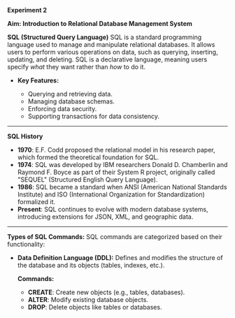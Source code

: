  **Experiment 2**

**Aim: Introduction to Relational Database Management System**

**SQL (Structured Query Language)**
SQL is a standard programming language used to manage and manipulate relational databases. It allows users to perform various operations on data, such as querying, inserting, updating, and deleting. SQL is a declarative language, meaning users specify *what* they want rather than *how* to do it.

* **Key Features:**

  * Querying and retrieving data.
  * Managing database schemas.
  * Enforcing data security.
  * Supporting transactions for data consistency.

---

**SQL History**

* **1970**: E.F. Codd proposed the relational model in his research paper, which formed the theoretical foundation for SQL.
* **1974**: SQL was developed by IBM researchers Donald D. Chamberlin and Raymond F. Boyce as part of their System R project, originally called "SEQUEL" (Structured English Query Language).
* **1986**: SQL became a standard when ANSI (American National Standards Institute) and ISO (International Organization for Standardization) formalized it.
* **Present**: SQL continues to evolve with modern database systems, introducing extensions for JSON, XML, and geographic data.

---

**Types of SQL Commands:**
SQL commands are categorized based on their functionality:

* **Data Definition Language (DDL):**
  Defines and modifies the structure of the database and its objects (tables, indexes, etc.).

  **Commands:**

  * **CREATE**: Create new objects (e.g., tables, databases).
  * **ALTER**: Modify existing database objects.
  * **DROP**: Delete objects like tables or databases.
 
